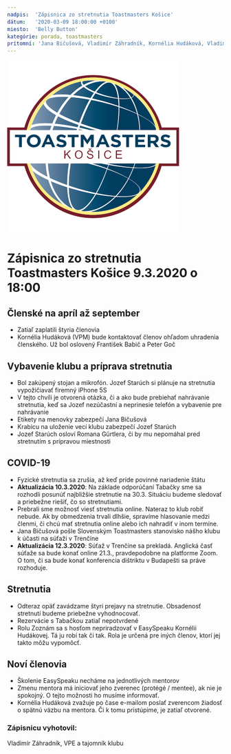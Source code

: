```yaml
---
nadpis:  'Zápisnica zo stretnutia Toastmasters Košice'
dátum:   '2020-03-09 18:00:00 +0100'
miesto:  'Belly Button'
kategórie: porada, toastmasters
prítomní: 'Jana Bičušová, Vladimír Záhradník, Kornélia Hudáková, Vladimír Kasarda, Jozef Starúch'
---
```


![alt text][logo]
# Zápisnica zo stretnutia Toastmasters Košice 9.3.2020 o 18:00

## Členské na apríl až september
- Zatiaľ zaplatili štyria členovia
- Kornélia Hudáková (VPM) bude kontaktovať členov ohľadom uhradenia členského. Už bol oslovený František Babič a Peter Goč

## Vybavenie klubu a príprava stretnutia
- Bol zakúpený stojan a mikrofón. Jozef Starúch si plánuje na stretnutia vypožičiavať firemný iPhone 5S
- V tejto chvíli je otvorená otázka, či a ako bude prebiehať nahrávanie stretnutia, keď sa Jozef nezúčastní a neprinesie telefón a vybavenie pre nahrávanie
- Etikety na menovky zabezpečí Jana Bičušová
- Krabicu na uloženie vecí klubu zabezpečí Jozef Starúch
- Jozef Starúch osloví Romana Gűrtlera, či by mu nepomáhal pred stretnutím s prípravou miestnosti

## COVID-19
- Fyzické stretnutia sa zrušia, až keď príde povinné nariadenie štátu
- **Aktualizácia 10.3.2020**: Na základe odporúčaní Tabačky sme sa rozhodli posunúť najbližšie stretnutie na 30.3. Situáciu budeme sledovať a priebežne riešiť, čo so stretnutiami.
- Prebrali sme možnosť viesť stretnutia online. Nateraz to klub robiť nebude. Ak by obmedzenia trvali dlhšie, spravíme hlasovanie medzi členmi, či chcú mať stretnutia online alebo ich nahradiť v inom termíne.
- Jana Bičušová pošle Slovenským Toastmasters stanovisko nášho klubu k účasti na súťaži v Trenčíne
- **Aktualizácia 12.3.2020**: Súťaž v Trenčíne sa prekladá. Anglická časť súťaže sa bude konať online 21.3., pravdepodobne na platforme Zoom. O tom, či sa bude konať konferencia dištriktu v Budapešti sa práve rozhoduje.

## Stretnutia
- Odteraz opäť zavádzame štyri prejavy na stretnutie. Obsadenosť stretnutí budeme priebežne vyhodnocovať.
- Rezervácie s Tabačkou zatiaľ nepotvrdené
- Rolu Zoznám sa s hosťom nepriradzovať v EasySpeaku Kornélii Hudákovej. Tá ju robí tak či tak. Rola je určená pre iných členov, ktorí jej takto môžu vypomôcť.

## Noví členovia
- Školenie EasySpeaku necháme na jednotlivých mentorov
- Zmenu mentora má iniciovať jeho zverenec (protégé / mentee), ak nie je spokojný. O tejto možnosti ho musíme informovať.
- Kornélia Hudáková zvažuje po čase e-mailom poslať zverencom žiadosť o spätnú väzbu na mentora. Či k tomu pristúpime, je zatiaľ otvorené.

### Zápisnicu vyhotovil:
Vladimír Záhradník,
VPE a tajomník klubu

[logo]: https://github.com/toastmasters-kosice/graficke-podklady/raw/main/Log%C3%A1/%C5%A0tandardn%C3%A9%20zmen%C5%A1en%C3%A9%20logo%20TMKE.png "Logo Toastmasters Košice"
